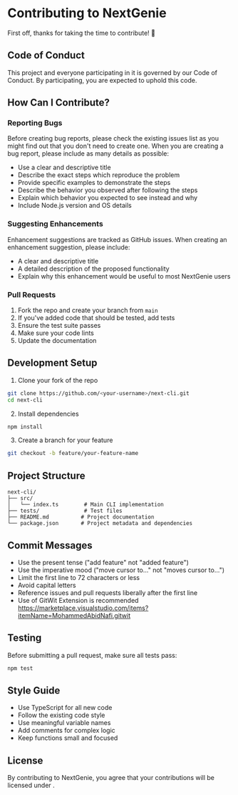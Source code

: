 # Contributing to NextGenie

First off, thanks for taking the time to contribute! 🎉

## Code of Conduct

This project and everyone participating in it is governed by our Code of Conduct. By participating, you are expected to uphold this code.

## How Can I Contribute?

### Reporting Bugs

Before creating bug reports, please check the existing issues list as you might find out that you don't need to create one. When you are creating a bug report, please include as many details as possible:

- Use a clear and descriptive title
- Describe the exact steps which reproduce the problem
- Provide specific examples to demonstrate the steps
- Describe the behavior you observed after following the steps
- Explain which behavior you expected to see instead and why
- Include Node.js version and OS details

### Suggesting Enhancements

Enhancement suggestions are tracked as GitHub issues. When creating an enhancement suggestion, please include:

- A clear and descriptive title
- A detailed description of the proposed functionality
- Explain why this enhancement would be useful to most NextGenie users

### Pull Requests

1. Fork the repo and create your branch from `main`
2. If you've added code that should be tested, add tests
3. Ensure the test suite passes
4. Make sure your code lints
5. Update the documentation

## Development Setup

1. Clone your fork of the repo
```bash
git clone https://github.com/<your-username>/next-cli.git
cd next-cli
```

2. Install dependencies
```bash
npm install
```

3. Create a branch for your feature
```bash
git checkout -b feature/your-feature-name
```

## Project Structure

```
next-cli/
├── src/
│   └── index.ts        # Main CLI implementation
├── tests/              # Test files
├── README.md          # Project documentation
└── package.json       # Project metadata and dependencies
```

## Commit Messages

- Use the present tense ("add feature" not "added feature")
- Use the imperative mood ("move cursor to..." not "moves cursor to...")
- Limit the first line to 72 characters or less
- Avoid capital letters
- Reference issues and pull requests liberally after the first line
- Use of GitWit Extension is recommended https://marketplace.visualstudio.com/items?itemName=MohammedAbidNafi.gitwit

## Testing

Before submitting a pull request, make sure all tests pass:

```bash
npm test
```

## Style Guide

- Use TypeScript for all new code
- Follow the existing code style
- Use meaningful variable names
- Add comments for complex logic
- Keep functions small and focused

## License

By contributing to NextGenie, you agree that your contributions will be licensed under .
